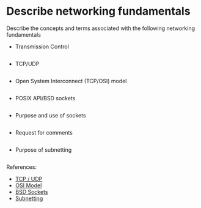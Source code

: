 # Describe networking fundamentals

Describe the concepts and terms associated with the following networking fundamentals

- Transmission Control

```text

```


- TCP/UDP

```text

```


- Open System Interconnect (TCP/OSI) model

```text

```


- POSIX API/BSD sockets

```text

```


- Purpose and use of sockets

```text

```


- Request for comments

```text

```


- Purpose of subnetting

```text

```

References:
- [TCP / UDP](https://www.geeksforgeeks.org/differences-between-tcp-and-udp/)
- [OSI Model](https://en.wikipedia.org/wiki/OSI_model)
- [BSD Sockets](https://en.wikipedia.org/wiki/Berkeley_sockets)
- [Subnetting](https://en.wikipedia.org/wiki/Subnetwork)